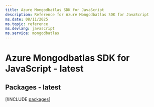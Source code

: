 ```yaml
---
title: Azure Mongodbatlas SDK for JavaScript
description: Reference for Azure Mongodbatlas SDK for JavaScript
ms.date: 08/11/2025
ms.topic: reference
ms.devlang: javascript
ms.service: mongodbatlas
---
```

# Azure Mongodbatlas SDK for JavaScript - latest
## Packages - latest
[!INCLUDE [packages](mongodbatlas-index.md)]
